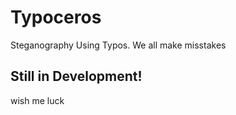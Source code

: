 # Typoceros
Steganography Using Typos. We all make misstakes

## Still in Development! 
 wish me luck
